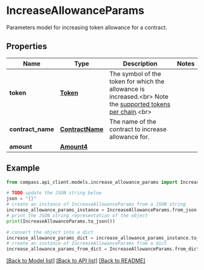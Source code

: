 # IncreaseAllowanceParams

Parameters model for increasing token allowance for a contract.

## Properties

Name | Type | Description | Notes
------------ | ------------- | ------------- | -------------
**token** | [**Token**](Token.md) | The symbol of the token for which the allowance is increased.&lt;br&gt; Note the [supported tokens per chain](/#/#token-table).&lt;br&gt; | 
**contract_name** | [**ContractName**](ContractName.md) | The name of the contract to increase allowance for. | 
**amount** | [**Amount4**](Amount4.md) |  | 

## Example

```python
from compass.api_client.models.increase_allowance_params import IncreaseAllowanceParams

# TODO update the JSON string below
json = "{}"
# create an instance of IncreaseAllowanceParams from a JSON string
increase_allowance_params_instance = IncreaseAllowanceParams.from_json(json)
# print the JSON string representation of the object
print(IncreaseAllowanceParams.to_json())

# convert the object into a dict
increase_allowance_params_dict = increase_allowance_params_instance.to_dict()
# create an instance of IncreaseAllowanceParams from a dict
increase_allowance_params_from_dict = IncreaseAllowanceParams.from_dict(increase_allowance_params_dict)
```
[[Back to Model list]](../README.md#documentation-for-models) [[Back to API list]](../README.md#documentation-for-api-endpoints) [[Back to README]](../README.md)


